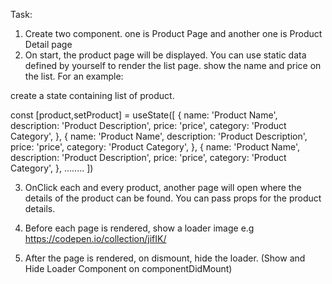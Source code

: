 Task:

1. Create two component. one is Product Page and another one is Product Detail page
2. On start, the product page will be displayed. You can use static data defined by yourself to render the list page. show the name and price on the list. For an example:

create a state containing list of product.

const [product,setProduct] = useState([
{
name: 'Product Name',
description: 'Product Description',
price: 'price',
category: 'Product Category',
},
{
name: 'Product Name',
description: 'Product Description',
price: 'price',
category: 'Product Category',
},
{
name: 'Product Name',
description: 'Product Description',
price: 'price',
category: 'Product Category',
},
........
])


3. OnClick each and every product, another page will open where the details of the product can be found. You can pass props for the product details.

4. Before each page is rendered, show a loader image e.g https://codepen.io/collection/jifIK/

5. After the page is rendered, on dismount, hide the loader. (Show and Hide Loader Component on componentDidMount)
